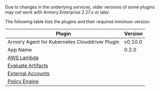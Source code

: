 Due to changes in the underlying services, older versions of some plugins may not work with Armory Enterprise 2.27.x or later. 

The following table lists the plugins and their required minimum version:

|  Plugin |  Version  |
|---------|-----------|
| Armory Agent for Kubernetes Clouddriver Plugin | v0.10.0 | 
| App Name | 0.2.0 | 
| [AWS Lambda](https://github.com/spinnaker-plugins/aws-lambda-deployment-plugin-spinnaker) |    |
| [Evaluate Artifacts](https://github.com/armory-plugins/evaluate-artifacts-releases/) |  |
| [External Accounts](https://github.com/armory-plugins/external-accounts/releases) |  |
| [Policy Engine](https://github.com/armory-plugins/policy-engine-releases/releases) | |
